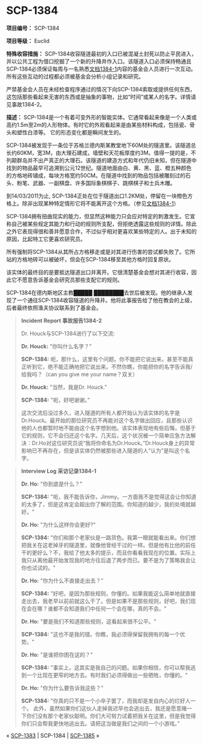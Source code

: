 # SCP-1384
                        


**项目编号：** SCP-1384

**项目等级：** Euclid

**特殊收容措施：** SCP-1384收容隧道最初的入口已被混凝土封死以防止平民进入，并以公共工程为借口挖掘了一个新的升降井作入口。该隧道入口必须保持畅通且SCP-1384必须保证每周与一名熟悉[文档1384-1](/document-1384-1)内容的基金会人员进行一次互动。所有这些互动的过程都必须被基金会分析小组记录和研究。

严禁基金会人员在未经检查程序通过的情况下向SCP-1384索取或提供任何东西，这包括那些看起来无害的东西或是抽象的事物，比如“时间”或某人的名字。详情请见事故1384-2。

**描述：** SCP-1384是一个有着可变外形的智能实体。它通常看起来像是一个人类或高约1.5m至2m的人形物体。有时它的外观看起来是由某些材料构成，包括瓷、骨头和塑性白漆等。 它的形态变化都是瞬间发生的。

SCP-1384被发现于一条位于苏格兰德内斯某教堂地下60M处的隧道里。该隧道总长约60KM，宽3M，由大理石建成，墙壁和天花板厚度约3M。值得一提的是，不列颠群岛并不出产真正的大理石。该隧道的建造方式和年代仍旧未知，但在隧道中找到的物品最早可追溯到公元12世纪。隧道地面由白、黄、黑、蓝、橙五种颜色的方格地砖铺成，每块方格宽约50CM。在隧道中找到的物品包括被雕刻过的石头、粉笔、武器、一副棋盘、许多国际象棋棋子、跳棋棋子和士兵木雕。

到14/03/2011为止, SCP-1384正处在位于隧道出口1.2KM处，停留在一块橙色方格上。除非出现某种特定情形它将不能离开这个方格。（参见[文档1384-1](/document-1384-1)）

SCP-1384拥有扭曲现实的能力，但显然这种能力只会应对特定的刺激发生。它宣称自己被某些规定其能力和行动的规则所支配，但拒绝透露这些规则的详情。除此之外它表现得很和善并愿意合作，不过似乎相对更喜欢某些特定的人。出于未知的原因，比起特工它更喜欢研究员。

所有强制将SCP-1384从其所占方格移走或是对其进行伤害的尝试都失败了。它所站的方格地砖可以被破坏，但会在SCP-1384移至其他方格时回复原状。

该实体的最终目的是要抵达隧道出口并离开。它很清楚基金会想对其进行收容，因此它不愿意告诉基金会研究员那些支配它的规则。

SCP-1384在德内斯地区主教█████ ████████去世后被发现。他的继承人发现了一个通往SCP-1384收容隧道的升降井。他将此事报告给了他在教会的上级，后者最终依照渔夫协议联系到了基金会。


> **Incident Report 事故报告1384-2** 
> 
> Dr. Houck与SCP-1384进行了以下交流:
> 
> **Dr. Houck:**  "你叫什么名字？"
> 
> **SCP-1384:**  呃，那什么，这里有个问题。你不能把它说出来。甚至不能真正听到它，绝不能正确地把它说出来。不然你瞧，你能把你的名字告诉我/给我吗？（can you give me your name？双关）
> 
> **Dr. Houck:**  "当然，我是Dr. Houck."
> 
> **SCP-1384:**  "呃，好吧谢谢。”
> 
> 这次交流后没过多久，进入隧道的所有人都开始认为该实体的名字是Dr.Houck。最开始的那位研究员不再能对这个名字做出回应，且那些认识他的人也都暂时地不能由这个名字想到他。该实体表现地有些后悔，但基于它的规则，它不会归还这个名字。几天后，这个状况被一个简单应急方法解决：Dr.Ho对这位研究员说“我将你命名为Dr.Houck。”Dr.Houck身上的异常影响已不再存在，但是该实体仍然被那些进入隧道的人“认为”是叫这个名字。
> 


> **Interview Log 采访记录1384-1** 
> 
> **Dr. Ho:**  "你到底是什么？"
> 
> **SCP-1384:**  "呃，我不能告诉你，Jimmy。一方面我不是觉得这会让你知道的太多了，但是这肯定会超出你了解的范围。你知道的越少，我的处境就越好。"
> 
> **Dr. Ho:**  "为什么这样你会更好?"
> 
> **SCP-1384:**  "你们和那个老家伙是一路货色。我第一眼就能看出来。你们想把我关在这老掉牙的隧道里，就像他曾经干过的一样。但是他有比他的前任干的更好么？不，我给了他太多的提示，而且你看看我现在的位置。实际上我只从离他最开始发现我的地方往后退了两步而已。要不是为了策略我会让你也试试的。"
> 
> **Dr. Ho:**  "你为什么不直接走出去？"
> 
> **SCP-1384:**  "好吧，是因为那些规则，你懂的。如果我能这么简单地就直接走出去，我老早以前前就这么干了。但是如果不是那些规则，好吧，我们现在会在哪？谁都不会知道我们中任何一个会在哪，真的不会。"
> 
> **Dr. Ho:**  "要是我们不知道那些规则，这看起来很不公平。"
> 
> **SCP-1384:**  "这也不是我的错。你瞧，我必须得保留我拥有的每一个优势。"
> 
> **Dr. Ho:**  "是谁把你困在这的？"
> 
> **SCP-1384:**  "事实上，这其实是我自己的问题。如果你相信，你可以帮我逃到一个比现在更窄的地方去。有时我们必须得做出一些牺牲，你懂的。"
> 
> **Dr. Ho:**  "你为什么要告诉我这些？"
> 
> **SCP-1384:**  "你真的只不是一个小卒子罢了，而我却是发自内心的烂好人一个。 此外，虽然如果你们这伙人走掉我迟早也会逃出去，我还是愿意赌一下你们没有那个老家伙聪明。你们大可努力试着把我关在这里，但是我觉得你们只会帮我更快地逃出去。请把这当做是我们之间的一个小游戏。”
> 



« [SCP-1383](/scp-1383) | SCP-1384 | [SCP-1385](/scp-1385) »





                    